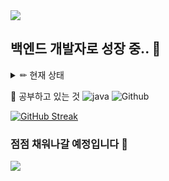 <img src="https://capsule-render.vercel.app/api?type=waving&color=BDBDC8&height=150&section=header" />

## 백엔드 개발자로 성장 중.. 🌱  



<details>
<summary>
  ✏ 현재 상태
</summary>
   😅 아무것도 몰라요
</details>


  📝 공부하고 있는 것
   ![java](https://img.shields.io/badge/Java-ED8B00?style=for-the-badge&logo=openjdk&logoColor=white)
   ![Github](https://img.shields.io/badge/GitHub-100000?style=for-the-badge&logo=github&logoColor=white)


<a href="https://git.io/streak-stats"><img src="https://streak-stats.demolab.com?user=teleport1005&theme=city-lights&border_radius=4&date_format=n%2Fj%5B%2FY%5D" alt="GitHub Streak" /></a>

### 점점 채워나갈 예정입니다 🚧

<img src="https://capsule-render.vercel.app/api?type=waving&color=BDBDC8&height=150&section=footer" />
